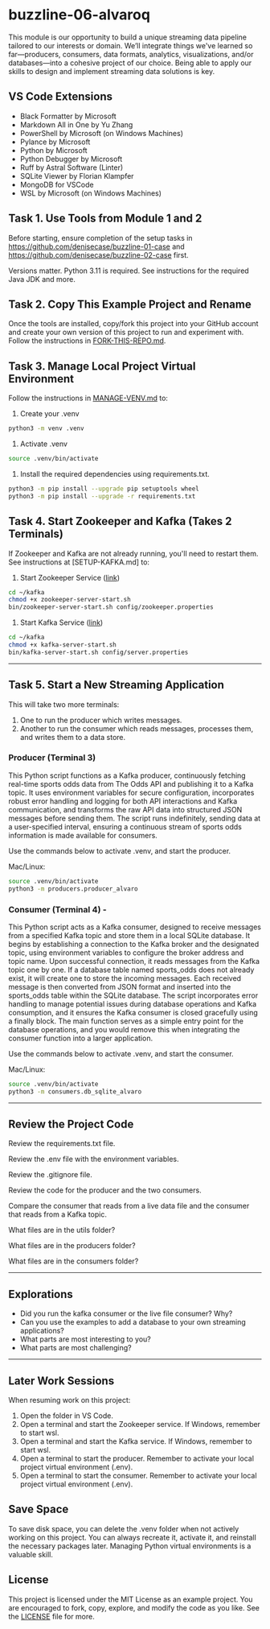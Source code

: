 # buzzline-06-alvaroq

This module is our opportunity to build a unique streaming data pipeline tailored to our interests or domain. We’ll integrate things we've learned so far—producers, consumers, data formats, analytics, visualizations, and/or databases—into a cohesive project of our choice. Being able to apply our skills to design and implement streaming data solutions is key. 

## VS Code Extensions

- Black Formatter by Microsoft
- Markdown All in One by Yu Zhang
- PowerShell by Microsoft (on Windows Machines)
- Pylance by Microsoft
- Python by Microsoft
- Python Debugger by Microsoft
- Ruff by Astral Software (Linter)
- SQLite Viewer by Florian Klampfer
- MongoDB for VSCode
- WSL by Microsoft (on Windows Machines)

## Task 1. Use Tools from Module 1 and 2

Before starting, ensure completion of the setup tasks in <https://github.com/denisecase/buzzline-01-case> and <https://github.com/denisecase/buzzline-02-case> first. 

Versions matter. Python 3.11 is required. See instructions for the required Java JDK and more. 

## Task 2. Copy This Example Project and Rename

Once the tools are installed, copy/fork this project into your GitHub account
and create your own version of this project to run and experiment with. 
Follow the instructions in [FORK-THIS-REPO.md](https://github.com/denisecase/buzzline-01-case/docs/FORK-THIS-REPO.md).
    

## Task 3. Manage Local Project Virtual Environment

Follow the instructions in [MANAGE-VENV.md](https://github.com/denisecase/buzzline-01-case/docs/MANAGE-VENV.md) to:
1. Create your .venv
```zsh
python3 -m venv .venv
```
1. Activate .venv
```zsh
source .venv/bin/activate
```
1. Install the required dependencies using requirements.txt.
```zsh
python3 -m pip install --upgrade pip setuptools wheel
python3 -m pip install --upgrade -r requirements.txt
```

## Task 4. Start Zookeeper and Kafka (Takes 2 Terminals)

If Zookeeper and Kafka are not already running, you'll need to restart them.
See instructions at [SETUP-KAFKA.md] to:

1. Start Zookeeper Service ([link](https://github.com/denisecase/buzzline-02-case/blob/main/docs/SETUP-KAFKA.md#step-7-start-zookeeper-service-terminal-1))
```zsh
cd ~/kafka
chmod +x zookeeper-server-start.sh
bin/zookeeper-server-start.sh config/zookeeper.properties
```
1. Start Kafka Service ([link](https://github.com/denisecase/buzzline-02-case/blob/main/docs/SETUP-KAFKA.md#step-8-start-kafka-terminal-2))
```zsh
cd ~/kafka
chmod +x kafka-server-start.sh
bin/kafka-server-start.sh config/server.properties
```
---

## Task 5. Start a New Streaming Application

This will take two more terminals:

1. One to run the producer which writes messages. 
2. Another to run the consumer which reads messages, processes them, and writes them to a data store. 

### Producer (Terminal 3) 

This Python script functions as a Kafka producer, continuously fetching real-time sports odds data from The Odds API and publishing it to a Kafka topic.  It uses environment variables for secure configuration, incorporates robust error handling and logging for both API interactions and Kafka communication, and transforms the raw API data into structured JSON messages before sending them.  The script runs indefinitely, sending data at a user-specified interval, ensuring a continuous stream of sports odds information is made available for consumers.

Use the commands below to activate .venv, and start the producer. 

Mac/Linux:
```zsh
source .venv/bin/activate
python3 -m producers.producer_alvaro
```


### Consumer (Terminal 4) - 

This Python script acts as a Kafka consumer, designed to receive messages from a specified Kafka topic and store them in a local SQLite database.  It begins by establishing a connection to the Kafka broker and the designated topic, using environment variables to configure the broker address and topic name.  Upon successful connection, it reads messages from the Kafka topic one by one.  If a database table named sports_odds does not already exist, it will create one to store the incoming messages. Each received message is then converted from JSON format and inserted into the sports_odds table within the SQLite database.  The script incorporates error handling to manage potential issues during database operations and Kafka consumption, and it ensures the Kafka consumer is closed gracefully using a finally block.  The main function serves as a simple entry point for the database operations, and you would remove this when integrating the consumer function into a larger application.

Use the commands below to activate .venv, and start the consumer. 

Mac/Linux:
```zsh
source .venv/bin/activate
python3 -m consumers.db_sqlite_alvaro
```

---

## Review the Project Code

Review the requirements.txt file. 

Review the .env file with the environment variables.

Review the .gitignore file.

Review the code for the producer and the two consumers.

Compare the consumer that reads from a live data file and the consumer that reads from a Kafka topic.

What files are in the utils folder? 

What files are in the producers folder?

What files are in the consumers folder?

---

## Explorations

- Did you run the kafka consumer or the live file consumer? Why?
- Can you use the examples to add a database to your own streaming applications? 
- What parts are most interesting to you?
- What parts are most challenging? 

---

## Later Work Sessions
When resuming work on this project:
1. Open the folder in VS Code. 
2. Open a terminal and start the Zookeeper service. If Windows, remember to start wsl. 
3. Open a terminal and start the Kafka service. If Windows, remember to start wsl. 
4. Open a terminal to start the producer. Remember to activate your local project virtual environment (.env).
5. Open a terminal to start the consumer. Remember to activate your local project virtual environment (.env).

## Save Space
To save disk space, you can delete the .venv folder when not actively working on this project.
You can always recreate it, activate it, and reinstall the necessary packages later. 
Managing Python virtual environments is a valuable skill. 

## License
This project is licensed under the MIT License as an example project. 
You are encouraged to fork, copy, explore, and modify the code as you like. 
See the [LICENSE](LICENSE.txt) file for more.